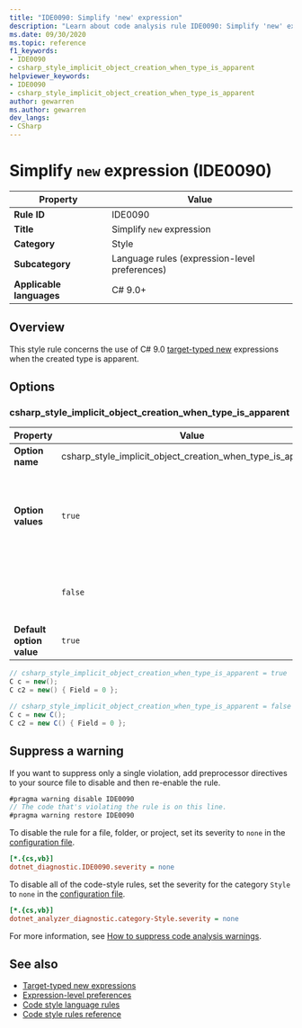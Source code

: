 ```yaml
---
title: "IDE0090: Simplify 'new' expression"
description: "Learn about code analysis rule IDE0090: Simplify 'new' expression"
ms.date: 09/30/2020
ms.topic: reference
f1_keywords:
- IDE0090
- csharp_style_implicit_object_creation_when_type_is_apparent
helpviewer_keywords:
- IDE0090
- csharp_style_implicit_object_creation_when_type_is_apparent
author: gewarren
ms.author: gewarren
dev_langs:
- CSharp
---
```

# Simplify `new` expression (IDE0090)

| Property                 | Value                                         |
| ------------------------ | --------------------------------------------- |
| **Rule ID**              | IDE0090                                       |
| **Title**                | Simplify `new` expression                     |
| **Category**             | Style                                         |
| **Subcategory**          | Language rules (expression-level preferences) |
| **Applicable languages** | C# 9.0+                                       |

## Overview

This style rule concerns the use of C# 9.0 [target-typed new](/dotnet/csharp/language-reference/proposals/csharp-9.0/target-typed-new) expressions when the created type is apparent.

## Options

### csharp_style_implicit_object_creation_when_type_is_apparent

| Property                 | Value                                                       | Description                                                         |
| ------------------------ | ----------------------------------------------------------- | ------------------------------------------------------------------- |
| **Option name**          | csharp_style_implicit_object_creation_when_type_is_apparent |                                                                     |
| **Option values**        | `true`                                                      | Prefer target-typed `new` expressions when created type is apparent |
|                          | `false`                                                     | Do not prefer target-typed `new` expressions                        |
| **Default option value** | `true`                                                      |                                                                     |

```csharp
// csharp_style_implicit_object_creation_when_type_is_apparent = true
C c = new();
C c2 = new() { Field = 0 };

// csharp_style_implicit_object_creation_when_type_is_apparent = false
C c = new C();
C c2 = new C() { Field = 0 };
```

## Suppress a warning

If you want to suppress only a single violation, add preprocessor directives to your source file to disable and then re-enable the rule.

```csharp
#pragma warning disable IDE0090
// The code that's violating the rule is on this line.
#pragma warning restore IDE0090
```

To disable the rule for a file, folder, or project, set its severity to `none` in the [configuration file](../configuration-files.md).

```ini
[*.{cs,vb}]
dotnet_diagnostic.IDE0090.severity = none
```

To disable all of the code-style rules, set the severity for the category `Style` to `none` in the [configuration file](../configuration-files.md).

```ini
[*.{cs,vb}]
dotnet_analyzer_diagnostic.category-Style.severity = none
```

For more information, see [How to suppress code analysis warnings](../suppress-warnings.md).

## See also

- [Target-typed new expressions](/dotnet/csharp/language-reference/proposals/csharp-9.0/target-typed-new)
- [Expression-level preferences](expression-level-preferences.md)
- [Code style language rules](language-rules.md)
- [Code style rules reference](index.md)
